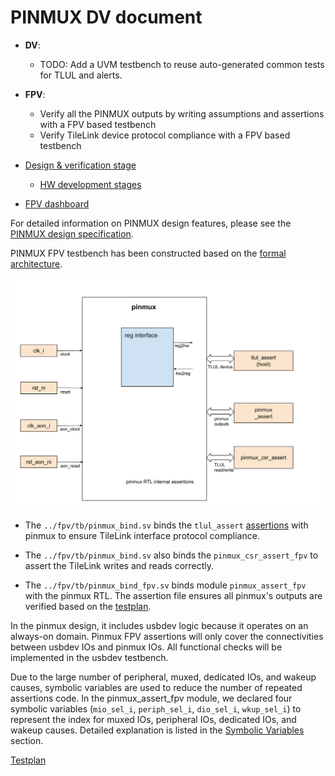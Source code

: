 # PINMUX DV document

* **DV**:
  * TODO: Add a UVM testbench to reuse auto-generated common tests for TLUL and alerts.

* **FPV**:
  * Verify all the PINMUX outputs by writing assumptions and assertions with a FPV based testbench
  * Verify TileLink device protocol compliance with a FPV based testbench

* [Design & verification stage](../../../../../README.md)
  * [HW development stages](../../../../../../doc/project_governance/development_stages.md)
* [FPV dashboard](https://reports.opentitan.org/hw/top_earlgrey/formal/summary.html)

For detailed information on PINMUX design features, please see the
[PINMUX design specification](../../README.md).

PINMUX FPV testbench has been constructed based on the [formal architecture](../../../../../formal/README.md).

![Block diagram](fpv.svg)

* The `../fpv/tb/pinmux_bind.sv` binds the `tlul_assert` [assertions](../../../../../ip/tlul/doc/TlulProtocolChecker.md) with pinmux to ensure TileLink interface protocol compliance.
* The `../fpv/tb/pinmux_bind.sv` also binds the `pinmux_csr_assert_fpv` to assert the TileLink writes and reads correctly.

* The `../fpv/tb/pinmux_bind_fpv.sv` binds module `pinmux_assert_fpv` with the pinmux RTL.
The assertion file ensures all pinmux's outputs are verified based on the [testplan](#testplan).

In the pinmux design, it includes usbdev logic because it operates on an always-on domain.
Pinmux FPV assertions will only cover the connectivities between usbdev IOs and pinmux IOs.
All functional checks will be implemented in the usbdev testbench.

Due to the large number of peripheral, muxed, dedicated IOs, and wakeup causes, symbolic variables are used to reduce the number of repeated assertions code.
In the pinmux_assert_fpv module, we declared four symbolic variables (`mio_sel_i`, `periph_sel_i`, `dio_sel_i`, `wkup_sel_i`) to represent the index for muxed IOs, peripheral IOs, dedicated IOs, and wakeup causes.
Detailed explanation is listed in the [Symbolic Variables](../../../../../formal/README.md#symbolic-variables) section.

[Testplan](../../data/pinmux_fpv_testplan.hjson)

